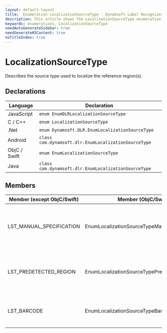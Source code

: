 ```yaml
---
layout: default-layout
title:  Enumeration LocalizationSourceType - Dynamsoft Label Recognizer
description: This article shows the LocalizationSourceType enumeration of Dynamsoft Label Recognizer.
keywords: enumerations, LocalizationSourceType
needAutoGenerateSidebar: true
needGenerateH3Content: true
noTitleIndex: true
---
```


# LocalizationSourceType

Describes the source type used to localize the reference region(s).

## Declarations

| Language | Declaration |
| -------- | ----------- |
| JavaScript | `enum EnumDLRLocalizationSourceType` |
| C / C++ | `enum LocalizationSourceType` |
| .Net | `enum Dynamsoft.DLR.EnumLocalizationSourceType` |
| Android | `class com.dynamsoft.dlr.EnumLocalizationSourceType` |
| ObjC / Swift | `enum EnumLocalizationSourceType` |
| Java | `class com.dynamsoft.dlr.EnumLocalizationSourceType` |

## Members

| Member (except ObjC/Swift) | Member (ObjC/Swift) | Value | Description |
| -------------------------- | ------------------- | ----- | ----------- |
| LST_MANUAL_SPECIFICATION | EnumLocalizationSourceTypeManualSpecification | 0x01 | Define the reference region using the manually specified location. |
| LST_PREDETECTED_REGION | EnumLocalizationSourceTypePredetectedRegion | 0x02 | Define the reference region using the result(s) of region predetection process. |
| LST_BARCODE | EnumLocalizationSourceTypeBarcode | 0x04 | Define the reference region using the barcode info. |
